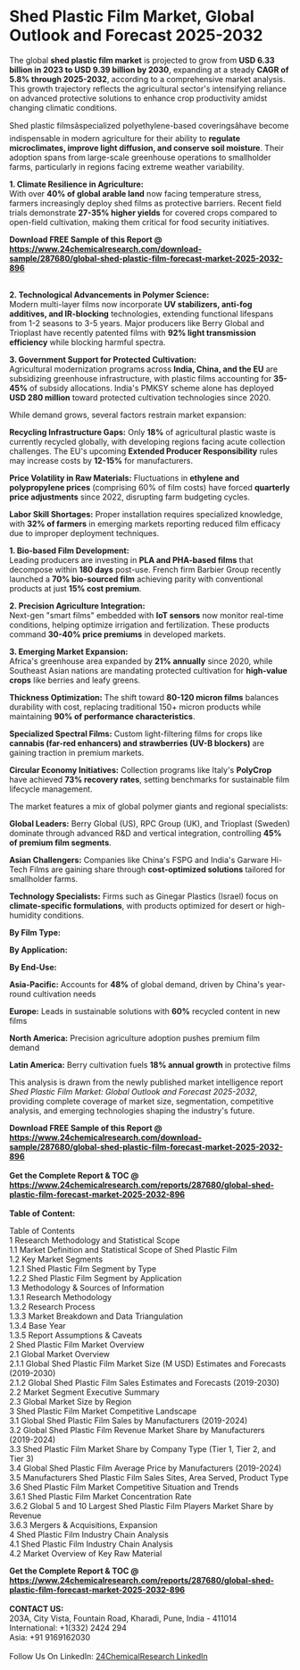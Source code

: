 <h1>Shed Plastic Film Market, Global Outlook and Forecast 2025-2032</h1><p>The global <strong>shed plastic film market</strong> is projected to grow from <strong>USD 6.33 billion in 2023 to USD 9.39 billion by 2030</strong>, expanding at a steady <strong>CAGR of 5.8% through 2025-2032</strong>, according to a comprehensive market analysis. This growth trajectory reflects the agricultural sector's intensifying reliance on advanced protective solutions to enhance crop productivity amidst changing climatic conditions.</p><p>Shed plastic filmsâspecialized polyethylene-based coveringsâhave become indispensable in modern agriculture for their ability to <strong>regulate microclimates, improve light diffusion, and conserve soil moisture</strong>. Their adoption spans from large-scale greenhouse operations to smallholder farms, particularly in regions facing extreme weather variability.</p><p><strong>1. Climate Resilience in Agriculture:</strong><br>
With over <strong>40% of global arable land</strong> now facing temperature stress, farmers increasingly deploy shed films as protective barriers. Recent field trials demonstrate <strong>27-35% higher yields</strong> for covered crops compared to open-field cultivation, making them critical for food security initiatives.</p><div><b>Download FREE Sample of this Report @ 
            <a href="https://www.24chemicalresearch.com/download-sample/287680/global-shed-plastic-film-forecast-market-2025-2032-896">
            https://www.24chemicalresearch.com/download-sample/287680/global-shed-plastic-film-forecast-market-2025-2032-896</a></b></div><br><p><strong>2. Technological Advancements in Polymer Science:</strong><br>
Modern multi-layer films now incorporate <strong>UV stabilizers, anti-fog additives, and IR-blocking</strong> technologies, extending functional lifespans from 1-2 seasons to 3-5 years. Major producers like Berry Global and Trioplast have recently patented films with <strong>92% light transmission efficiency</strong> while blocking harmful spectra.</p><p><strong>3. Government Support for Protected Cultivation:</strong><br>
Agricultural modernization programs across <strong>India, China, and the EU</strong> are subsidizing greenhouse infrastructure, with plastic films accounting for <strong>35-45%</strong> of subsidy allocations. India's PMKSY scheme alone has deployed <strong>USD 280 million</strong> toward protected cultivation technologies since 2020.</p><p>While demand grows, several factors restrain market expansion:</p><p><strong>Recycling Infrastructure Gaps:</strong> Only <strong>18%</strong> of agricultural plastic waste is currently recycled globally, with developing regions facing acute collection challenges. The EU's upcoming <strong>Extended Producer Responsibility</strong> rules may increase costs by <strong>12-15%</strong> for manufacturers.</p><p><strong>Price Volatility in Raw Materials:</strong> Fluctuations in <strong>ethylene and polypropylene prices</strong> (comprising 60% of film costs) have forced <strong>quarterly price adjustments</strong> since 2022, disrupting farm budgeting cycles.</p><p><strong>Labor Skill Shortages:</strong> Proper installation requires specialized knowledge, with <strong>32% of farmers</strong> in emerging markets reporting reduced film efficacy due to improper deployment techniques.</p><p><strong>1. Bio-based Film Development:</strong><br>
Leading producers are investing in <strong>PLA and PHA-based films</strong> that decompose within <strong>180 days</strong> post-use. French firm Barbier Group recently launched a <strong>70% bio-sourced film</strong> achieving parity with conventional products at just <strong>15% cost premium</strong>.</p><p><strong>2. Precision Agriculture Integration:</strong><br>
Next-gen "smart films" embedded with <strong>IoT sensors</strong> now monitor real-time conditions, helping optimize irrigation and fertilization. These products command <strong>30-40% price premiums</strong> in developed markets.</p><p><strong>3. Emerging Market Expansion:</strong><br>
Africa's greenhouse area expanded by <strong>21% annually</strong> since 2020, while Southeast Asian nations are mandating protected cultivation for <strong>high-value crops</strong> like berries and leafy greens.</p><p><strong>Thickness Optimization:</strong> The shift toward <strong>80-120 micron films</strong> balances durability with cost, replacing traditional 150+ micron products while maintaining <strong>90% of performance characteristics</strong>.</p><p><strong>Specialized Spectral Films:</strong> Custom light-filtering films for crops like <strong>cannabis (far-red enhancers) and strawberries (UV-B blockers)</strong> are gaining traction in premium markets.</p><p><strong>Circular Economy Initiatives:</strong> Collection programs like Italy's <strong>PolyCrop</strong> have achieved <strong>73% recovery rates</strong>, setting benchmarks for sustainable film lifecycle management.</p><p>The market features a mix of global polymer giants and regional specialists:</p><p><strong>Global Leaders:</strong> Berry Global (US), RPC Group (UK), and Trioplast (Sweden) dominate through advanced R&amp;D and vertical integration, controlling <strong>45% of premium film segments</strong>.</p><p><strong>Asian Challengers:</strong> Companies like China's FSPG and India's Garware Hi-Tech Films are gaining share through <strong>cost-optimized solutions</strong> tailored for smallholder farms.</p><p><strong>Technology Specialists:</strong> Firms such as Ginegar Plastics (Israel) focus on <strong>climate-specific formulations</strong>, with products optimized for desert or high-humidity conditions.</p><p><strong>By Film Type:</strong></p><p><strong>By Application:</strong></p><p><strong>By End-Use:</strong></p><p><strong>Asia-Pacific:</strong> Accounts for <strong>48%</strong> of global demand, driven by China's year-round cultivation needs</p><p><strong>Europe:</strong> Leads in sustainable solutions with <strong>60%</strong> recycled content in new films</p><p><strong>North America:</strong> Precision agriculture adoption pushes premium film demand</p><p><strong>Latin America:</strong> Berry cultivation fuels <strong>18% annual growth</strong> in protective films</p><p>This analysis is drawn from the newly published market intelligence report <em>Shed Plastic Film Market: Global Outlook and Forecast 2025-2032</em>, providing complete coverage of market size, segmentation, competitive analysis, and emerging technologies shaping the industry's future.</p><div><b>Download FREE Sample of this Report @ 
            <a href="https://www.24chemicalresearch.com/download-sample/287680/global-shed-plastic-film-forecast-market-2025-2032-896">
            https://www.24chemicalresearch.com/download-sample/287680/global-shed-plastic-film-forecast-market-2025-2032-896</a></b></div><br><div><b>Get the Complete Report & TOC @ 
            <a href="https://www.24chemicalresearch.com/reports/287680/global-shed-plastic-film-forecast-market-2025-2032-896">
            https://www.24chemicalresearch.com/reports/287680/global-shed-plastic-film-forecast-market-2025-2032-896</a></b></div><br>
            <b>Table of Content:</b><p>Table of Contents<br />
1 Research Methodology and Statistical Scope<br />
1.1 Market Definition and Statistical Scope of Shed Plastic Film<br />
1.2 Key Market Segments<br />
1.2.1 Shed Plastic Film Segment by Type<br />
1.2.2 Shed Plastic Film Segment by Application<br />
1.3 Methodology & Sources of Information<br />
1.3.1 Research Methodology<br />
1.3.2 Research Process<br />
1.3.3 Market Breakdown and Data Triangulation<br />
1.3.4 Base Year<br />
1.3.5 Report Assumptions & Caveats<br />
2 Shed Plastic Film Market Overview<br />
2.1 Global Market Overview<br />
2.1.1 Global Shed Plastic Film Market Size (M USD) Estimates and Forecasts (2019-2030)<br />
2.1.2 Global Shed Plastic Film Sales Estimates and Forecasts (2019-2030)<br />
2.2 Market Segment Executive Summary<br />
2.3 Global Market Size by Region<br />
3 Shed Plastic Film Market Competitive Landscape<br />
3.1 Global Shed Plastic Film Sales by Manufacturers (2019-2024)<br />
3.2 Global Shed Plastic Film Revenue Market Share by Manufacturers (2019-2024)<br />
3.3 Shed Plastic Film Market Share by Company Type (Tier 1, Tier 2, and Tier 3)<br />
3.4 Global Shed Plastic Film Average Price by Manufacturers (2019-2024)<br />
3.5 Manufacturers Shed Plastic Film Sales Sites, Area Served, Product Type<br />
3.6 Shed Plastic Film Market Competitive Situation and Trends<br />
3.6.1 Shed Plastic Film Market Concentration Rate<br />
3.6.2 Global 5 and 10 Largest Shed Plastic Film Players Market Share by Revenue<br />
3.6.3 Mergers & Acquisitions, Expansion<br />
4 Shed Plastic Film Industry Chain Analysis<br />
4.1 Shed Plastic Film Industry Chain Analysis<br />
4.2 Market Overview of Key Raw Material</p><div><b>Get the Complete Report & TOC @ 
            <a href="https://www.24chemicalresearch.com/reports/287680/global-shed-plastic-film-forecast-market-2025-2032-896">
            https://www.24chemicalresearch.com/reports/287680/global-shed-plastic-film-forecast-market-2025-2032-896</a></b></div><br><b>CONTACT US:</b><br>
            203A, City Vista, Fountain Road, Kharadi, Pune, India - 411014<br>
            International: +1(332) 2424 294<br>
            Asia: +91 9169162030 <br><br>
            Follow Us On LinkedIn: <a href="https://www.linkedin.com/company/24chemicalresearch/">24ChemicalResearch LinkedIn</a>